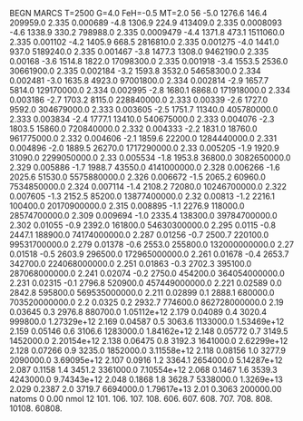 BEGN
MARCS T=2500 G=4.0 FeH=-0.5 MT=2.0
                  56
-5.0 1276.6 146.4 209959.0 2.335 0.000689 
-4.8 1306.9 224.9 413409.0 2.335 0.0008093 
-4.6 1338.9 330.2 798988.0 2.335 0.0009479 
-4.4 1371.8 473.1 1511060.0 2.335 0.001102 
-4.2 1405.9 668.5 2816810.0 2.335 0.001275 
-4.0 1441.0 937.0 5189240.0 2.335 0.001467 
-3.8 1477.3 1308.0 9462190.0 2.335 0.00168 
-3.6 1514.8 1822.0 17098300.0 2.335 0.001918 
-3.4 1553.5 2536.0 30661900.0 2.335 0.002184 
-3.2 1593.8 3532.0 54658300.0 2.334 0.002481 
-3.0 1635.8 4923.0 97001800.0 2.334 0.002814 
-2.9 1657.7 5814.0 129170000.0 2.334 0.002995 
-2.8 1680.1 6868.0 171918000.0 2.334 0.003186 
-2.7 1703.2 8115.0 228840000.0 2.333 0.00339 
-2.6 1727.0 9592.0 304679000.0 2.333 0.003605 
-2.5 1751.7 11340.0 405780000.0 2.333 0.003834 
-2.4 1777.1 13410.0 540675000.0 2.333 0.004076 
-2.3 1803.5 15860.0 720840000.0 2.332 0.004333 
-2.2 1831.0 18760.0 961775000.0 2.332 0.004606 
-2.1 1859.6 22200.0 1284440000.0 2.331 0.004896 
-2.0 1889.5 26270.0 1717290000.0 2.33 0.005205 
-1.9 1920.9 31090.0 2299050000.0 2.33 0.005534 
-1.8 1953.8 36800.0 3082650000.0 2.329 0.005886 
-1.7 1988.7 43550.0 4141000000.0 2.328 0.006266 
-1.6 2025.6 51530.0 5575880000.0 2.326 0.006672 
-1.5 2065.2 60960.0 7534850000.0 2.324 0.007114 
-1.4 2108.2 72080.0 10246700000.0 2.322 0.007605 
-1.3 2152.5 85200.0 13877400000.0 2.32 0.00813 
-1.2 2216.1 100400.0 20170900000.0 2.315 0.008895 
-1.1 2276.9 118000.0 28574700000.0 2.309 0.009694 
-1.0 2335.4 138300.0 39784700000.0 2.302 0.01055 
-0.9 2392.0 161800.0 54630300000.0 2.295 0.0115 
-0.8 2447.1 188900.0 74174000000.0 2.287 0.01256 
-0.7 2500.7 220100.0 99531700000.0 2.279 0.01378 
-0.6 2553.0 255800.0 132000000000.0 2.27 0.01518 
-0.5 2603.9 296500.0 172965000000.0 2.261 0.01678 
-0.4 2653.7 342700.0 224068000000.0 2.251 0.01863 
-0.3 2702.3 395100.0 287068000000.0 2.241 0.02074 
-0.2 2750.0 454200.0 364054000000.0 2.231 0.02315 
-0.1 2796.8 520900.0 457449000000.0 2.221 0.02589 
0.0 2842.8 595800.0 569535000000.0 2.211 0.02899 
0.1 2888.1 680000.0 703520000000.0 2.2 0.0325 
0.2 2932.7 774600.0 862728000000.0 2.19 0.03645 
0.3 2976.8 880700.0 1.05112e+12 2.179 0.04089 
0.4 3020.4 999800.0 1.27329e+12 2.169 0.04587 
0.5 3063.6 1133000.0 1.53469e+12 2.159 0.05146 
0.6 3106.6 1283000.0 1.84162e+12 2.148 0.05772 
0.7 3149.5 1452000.0 2.20154e+12 2.138 0.06475 
0.8 3192.3 1641000.0 2.62299e+12 2.128 0.07266 
0.9 3235.0 1852000.0 3.11558e+12 2.118 0.08156 
1.0 3277.9 2090000.0 3.69095e+12 2.107 0.0916 
1.2 3364.1 2654000.0 5.14287e+12 2.087 0.1158 
1.4 3451.2 3361000.0 7.10554e+12 2.068 0.1467 
1.6 3539.3 4243000.0 9.74343e+12 2.048 0.1868 
1.8 3628.7 5338000.0 1.3269e+13 2.029 0.2387 
2.0 3719.7 6694000.0 1.79617e+13 2.01 0.3063 
200000.00
natoms              0      0.00
nmol          12
          101.         106.       107.      108.         606.        607.        608.
          707.         708.       808.    10108.       60808.
